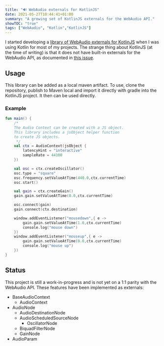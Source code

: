 ```yaml
---
title: "🔊 WebAudio externals for KotlinJS"
date: 2021-05-27T10:44:41+01:00
summary: "A growing set of KotlinJS externals for the WebAudio API."
showTOC: "true"
tags: ["WebAudio", "Kotlin","KotlinJS"]
---
```


I started developing a [library of WebAudio externals for
KotlinJS](https://github.com/somecho/webaudio-kotlin) when I was
using Kotlin for most of my projects. The strange thing about KotlinJS (at the
time of writing) is that it does not have built-in externals for the WebAudio
API, as documented in [this issue](https://youtrack.jetbrains.com/issue/KT-39846).

## Usage
This library can be added as a local maven artifact. To use, clone the
repository, publish to Maven local and import it directly with gradle into the KotlinJS project. It then can be used directly. 

### Example
```kotlin
fun main() {
    /*
    The Audio Context can be created with a JS object. 
    This library includes a jsObject helper function
    to create JS objects.
     */
    val ctx = AudioContext(jsObject {
        latencyHint = "interactive"
        sampleRate = 44100
    })

    val osc = ctx.createOscillator()
    osc.type = "square"
    osc.frequency.setValueAtTime(440.0,ctx.currentTime)
    osc.start()

    val gain = ctx.createGain()
    gain.gain.setValueAtTime(0.0,ctx.currentTime)

    osc.connect(gain)
    gain.connect(ctx.destination)

    window.addEventListener("mousedown",{ e ->
        gain.gain.setValueAtTime(1.0,ctx.currentTime)
        console.log("mouse down")
    })
    window.addEventListener("mouseup",{ e ->
        gain.gain.setValueAtTime(0.0,ctx.currentTime)
        console.log("mouse up")
    })
}
```

## Status

This project is still a work-in-progress and is not yet on a 1:1 parity with the
WebAudio API. These features have been implemented as externals:

- BaseAudioContext
  - AudioContext
- AudioNode
  - AudioDestinationNode
  - AudioScheduledSourceNode
    - OscillatorNode
  - BiquadFilterNode
  - GainNode
- AudioParam

